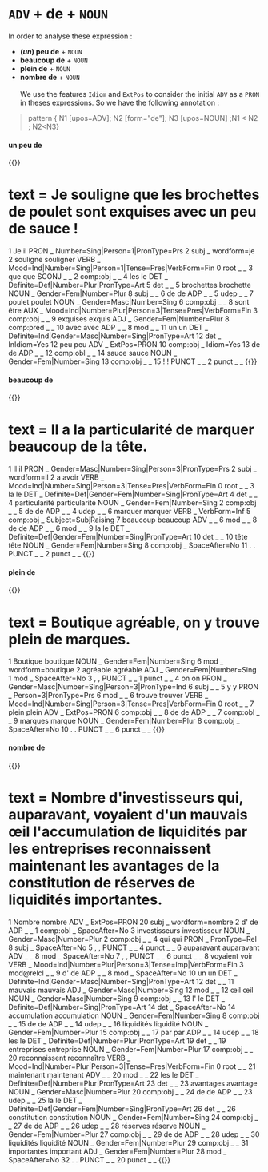 # `ADV` + **de** + `NOUN`

In order to analyse these expression : 
- **(*un*) peu de** + `NOUN`
- **beaucoup de** + `NOUN`
- **plein de** + `NOUN`
- **nombre de** + `NOUN`
<br><br>
We use the features `Idiom` and `ExtPos` to consider the initial `ADV` as a `PRON` in theses expressions. So we have the following annotation :


> pattern { N1 [upos=ADV]; N2 [form="de"]; N3 [upos=NOUN] ;N1 < N2 ; N2<N3}


#### **un peu de**

{{<conll>}}
# text = Je souligne que les brochettes de poulet sont exquises avec un peu de sauce !
1	Je	il	PRON	_	Number=Sing|Person=1|PronType=Prs	2	subj	_	wordform=je
2	souligne	souligner	VERB	_	Mood=Ind|Number=Sing|Person=1|Tense=Pres|VerbForm=Fin	0	root	_	_
3	que	que	SCONJ	_	_	2	comp:obj	_	_
4	les	le	DET	_	Definite=Def|Number=Plur|PronType=Art	5	det	_	_
5	brochettes	brochette	NOUN	_	Gender=Fem|Number=Plur	8	subj	_	_
6	de	de	ADP	_	_	5	udep	_	_
7	poulet	poulet	NOUN	_	Gender=Masc|Number=Sing	6	comp:obj	_	_
8	sont	être	AUX	_	Mood=Ind|Number=Plur|Person=3|Tense=Pres|VerbForm=Fin	3	comp:obj	_	_
9	exquises	exquis	ADJ	_	Gender=Fem|Number=Plur	8	comp:pred	_	_
10	avec	avec	ADP	_	_	8	mod	_	_
11	un	un	DET	_	Definite=Ind|Gender=Masc|Number=Sing|PronType=Art	12	det	_	InIdiom=Yes
12	peu	peu	ADV	_	ExtPos=PRON	10	comp:obj	_	Idiom=Yes
13	de	de	ADP	_	_	12	comp:obl	_	_
14	sauce	sauce	NOUN	_	Gender=Fem|Number=Sing	13	comp:obj	_	_
15	!	!	PUNCT	_	_	2	punct	_	_
{{</conll>}}

#### **beaucoup de**

{{<conll>}}
# text = Il a la particularité de marquer beaucoup de la tête.
1	Il	il	PRON	_	Gender=Masc|Number=Sing|Person=3|PronType=Prs	2	subj	_	wordform=il
2	a	avoir	VERB	_	Mood=Ind|Number=Sing|Person=3|Tense=Pres|VerbForm=Fin	0	root	_	_
3	la	le	DET	_	Definite=Def|Gender=Fem|Number=Sing|PronType=Art	4	det	_	_
4	particularité	particularité	NOUN	_	Gender=Fem|Number=Sing	2	comp:obj	_	_
5	de	de	ADP	_	_	4	udep	_	_
6	marquer	marquer	VERB	_	VerbForm=Inf	5	comp:obj	_	Subject=SubjRaising
7	beaucoup	beaucoup	ADV	_	_	6	mod	_	_
8	de	de	ADP	_	_	6	mod	_	_
9	la	le	DET	_	Definite=Def|Gender=Fem|Number=Sing|PronType=Art	10	det	_	_
10	tête	tête	NOUN	_	Gender=Fem|Number=Sing	8	comp:obj	_	SpaceAfter=No
11	.	.	PUNCT	_	_	2	punct	_	_
{{</conll>}}

#### **plein de**

{{<conll>}}
# text = Boutique agréable, on y trouve plein de marques.
1	Boutique	boutique	NOUN	_	Gender=Fem|Number=Sing	6	mod	_	wordform=boutique
2	agréable	agréable	ADJ	_	Gender=Fem|Number=Sing	1	mod	_	SpaceAfter=No
3	,	,	PUNCT	_	_	1	punct	_	_
4	on	on	PRON	_	Gender=Masc|Number=Sing|Person=3|PronType=Ind	6	subj	_	_
5	y	y	PRON	_	Person=3|PronType=Prs	6	mod	_	_
6	trouve	trouver	VERB	_	Mood=Ind|Number=Sing|Person=3|Tense=Pres|VerbForm=Fin	0	root	_	_
7	plein	plein	ADV	_	ExtPos=PRON	6	comp:obj	_	_
8	de	de	ADP	_	_	7	comp:obl	_	_
9	marques	marque	NOUN	_	Gender=Fem|Number=Plur	8	comp:obj	_	SpaceAfter=No
10	.	.	PUNCT	_	_	6	punct	_	_
{{</conll>}}

#### **nombre de**

{{<conll>}}
# text = Nombre d'investisseurs qui, auparavant, voyaient d'un mauvais œil l'accumulation de liquidités par les entreprises reconnaissent maintenant les avantages de la constitution de réserves de liquidités importantes.
1	Nombre	nombre	ADV	_	ExtPos=PRON	20	subj	_	wordform=nombre
2	d'	de	ADP	_	_	1	comp:obl	_	SpaceAfter=No
3	investisseurs	investisseur	NOUN	_	Gender=Masc|Number=Plur	2	comp:obj	_	_
4	qui	qui	PRON	_	PronType=Rel	8	subj	_	SpaceAfter=No
5	,	,	PUNCT	_	_	4	punct	_	_
6	auparavant	auparavant	ADV	_	_	8	mod	_	SpaceAfter=No
7	,	,	PUNCT	_	_	6	punct	_	_
8	voyaient	voir	VERB	_	Mood=Ind|Number=Plur|Person=3|Tense=Imp|VerbForm=Fin	3	mod@relcl	_	_
9	d'	de	ADP	_	_	8	mod	_	SpaceAfter=No
10	un	un	DET	_	Definite=Ind|Gender=Masc|Number=Sing|PronType=Art	12	det	_	_
11	mauvais	mauvais	ADJ	_	Gender=Masc|Number=Sing	12	mod	_	_
12	œil	œil	NOUN	_	Gender=Masc|Number=Sing	9	comp:obj	_	_
13	l'	le	DET	_	Definite=Def|Number=Sing|PronType=Art	14	det	_	SpaceAfter=No
14	accumulation	accumulation	NOUN	_	Gender=Fem|Number=Sing	8	comp:obj	_	_
15	de	de	ADP	_	_	14	udep	_	_
16	liquidités	liquidité	NOUN	_	Gender=Fem|Number=Plur	15	comp:obj	_	_
17	par	par	ADP	_	_	14	udep	_	_
18	les	le	DET	_	Definite=Def|Number=Plur|PronType=Art	19	det	_	_
19	entreprises	entreprise	NOUN	_	Gender=Fem|Number=Plur	17	comp:obj	_	_
20	reconnaissent	reconnaître	VERB	_	Mood=Ind|Number=Plur|Person=3|Tense=Pres|VerbForm=Fin	0	root	_	_
21	maintenant	maintenant	ADV	_	_	20	mod	_	_
22	les	le	DET	_	Definite=Def|Number=Plur|PronType=Art	23	det	_	_
23	avantages	avantage	NOUN	_	Gender=Masc|Number=Plur	20	comp:obj	_	_
24	de	de	ADP	_	_	23	udep	_	_
25	la	le	DET	_	Definite=Def|Gender=Fem|Number=Sing|PronType=Art	26	det	_	_
26	constitution	constitution	NOUN	_	Gender=Fem|Number=Sing	24	comp:obj	_	_
27	de	de	ADP	_	_	26	udep	_	_
28	réserves	réserve	NOUN	_	Gender=Fem|Number=Plur	27	comp:obj	_	_
29	de	de	ADP	_	_	28	udep	_	_
30	liquidités	liquidité	NOUN	_	Gender=Fem|Number=Plur	29	comp:obj	_	_
31	importantes	important	ADJ	_	Gender=Fem|Number=Plur	28	mod	_	SpaceAfter=No
32	.	.	PUNCT	_	_	20	punct	_	_
{{</conll>}}

